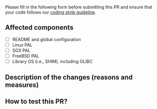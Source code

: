 Please fill in the following form before submitting this PR and ensure that your code follows our [coding style guideline](CODESTYLE.md).

## Affected components

- [ ] README and global configuration
- [ ] Linux PAL
- [ ] SGX PAL
- [ ] FreeBSD PAL
- [ ] Library OS (i.e., SHIM), including GLIBC

## Description of the changes (reasons and measures)


## How to test this PR?

